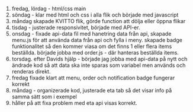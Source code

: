 


1. fredag, lördag - html/css main
2. söndag - klar med html och css i alla flik och började med javascript
3. måndag skapade KVITTO flik, görde function att dölja eller öppna flikar
4. tisdag - justerade responsivitet, började med API-er.
5. onsdag - fixade api-data fil med hanetring data från api, skapade menu.js för att använda data från api och fylla i meny. skapade badge funktionalitet så den kommer viasa om det finns 1 eller flera items beställda.
började jobba med order.js - där hanteras beställda items.
6. torsdag. efter Davids hjälp - började jag jobba med api-data på nytt och ändrade kod så att data ska inte sparas som variabel men används och renderas direkt.
7. fredag fixade klart att menu, order och notification badge fungerar korrekt
8. måndag - organizerade kod, justerade eta tab så det visar info på samma sätt som i exempel
9. håller på att fixa problem med eta api visas korrekt.
